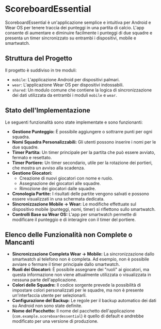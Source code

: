 # ScoreboardEssential

ScoreboardEssential è un'applicazione semplice e intuitiva per Android e Wear OS per tenere traccia dei punteggi in una partita di calcio. L'app consente di aumentare e diminuire facilmente i punteggi di due squadre e presenta un timer sincronizzato su entrambi i dispositivi, mobile e smartwatch.

## Struttura del Progetto

Il progetto è suddiviso in tre moduli:

*   `mobile`: L'applicazione Android per dispositivi palmari.
*   `wear`: L'applicazione Wear OS per dispositivi indossabili.
*   `shared`: Un modulo comune che contiene la logica di sincronizzazione dei dati utilizzata da entrambi i moduli `mobile` e `wear`.

## Stato dell'Implementazione

Le seguenti funzionalità sono state implementate e sono funzionanti:

*   **Gestione Punteggio:** È possibile aggiungere o sottrarre punti per ogni squadra.
*   **Nomi Squadra Personalizzabili:** Gli utenti possono inserire i nomi per le due squadre.
*   **Timer Partita:** Un timer principale per la partita che può essere avviato, fermato e resettato.
*   **Timer Portiere:** Un timer secondario, utile per la rotazione dei portieri, che mostra un avviso alla scadenza.
*   **Gestione Giocatori:**
    *   Creazione di nuovi giocatori con nome e ruolo.
    *   Assegnazione dei giocatori alle squadre.
    *   Rimozione dei giocatori dalle squadre.
*   **Cronologia Partite:** I risultati delle partite vengono salvati e possono essere visualizzati in una schermata dedicata.
*   **Sincronizzazione Mobile -> Wear:** Le modifiche effettuate sul dispositivo mobile (punteggi, nomi, timer) si riflettono sullo smartwatch.
*   **Controlli Base su Wear OS:** L'app per smartwatch permette di modificare il punteggio e di interagire con il timer del portiere.

## Elenco delle Funzionalità non Complete o Mancanti

*   **Sincronizzazione Completa Wear -> Mobile:** La sincronizzazione dallo smartwatch al telefono non è completa. Ad esempio, non è possibile avviare o fermare il timer principale dallo smartwatch.
*   **Ruoli dei Giocatori:** È possibile assegnare dei "ruoli" ai giocatori, ma questa informazione non viene attualmente utilizzata o visualizzata in nessuna parte dell'applicazione.
*   **Colori delle Squadre:** Il codice sorgente prevede la possibilità di impostare colori personalizzati per le squadre, ma non è presente un'interfaccia utente per selezionarli.
*   **Configurazione del Backup:** Le regole per il backup automatico dei dati su Android non sono state definite.
*   **Nome del Pacchetto:** Il nome del pacchetto dell'applicazione (`com.example.scoreboardessential`) è quello di default e andrebbe modificato per una versione di produzione.
